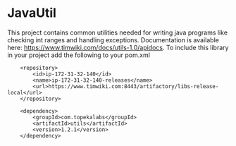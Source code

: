 JavaUtil
========

This project contains common utilities needed for writing java programs like checking int ranges and handling exceptions. Documentation is available here: https://www.timwiki.com/docs/utils-1.0/apidocs. To include this library in your project add the following to your pom.xml

        <repository>
            <id>ip-172-31-32-140</id>
            <name>ip-172-31-32-140-releases</name>
            <url>https://www.timwiki.com:8443/artifactory/libs-release-local</url>
        </repository>
        
        <dependency>
            <groupId>com.topekalabs</groupId>
            <artifactId>utils</artifactId>
            <version>1.2.1</version>
        </dependency>

